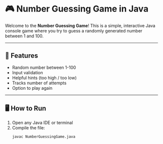 # 🎮 Number Guessing Game in Java

Welcome to the **Number Guessing Game**! This is a simple, interactive Java console game where you try to guess a randomly generated number between 1 and 100.

---

## 📌 Features

- Random number between 1-100
- Input validation
- Helpful hints (too high / too low)
- Tracks number of attempts
- Option to play again

---

## 🖥️ How to Run

1. Open any Java IDE or terminal
2. Compile the file:
   ```bash
   javac NumberGuessingGame.java
